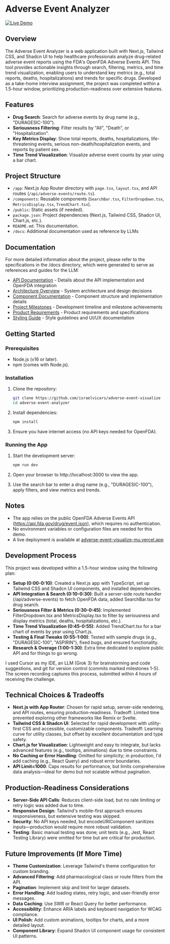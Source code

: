 # Adverse Event Analyzer

[![Live Demo](https://img.shields.io/badge/Live_Demo-Visit_Site-blue)](https://adverse-event-visualize-mu.vercel.app)

## Overview
The Adverse Event Analyzer is a web application built with Next.js, Tailwind CSS, and Shadcn UI to help healthcare professionals analyze drug-related adverse event reports using the FDA's OpenFDA Adverse Events API. This tool provides actionable insights through search, filtering, metrics, and time trend visualization, enabling users to understand key metrics (e.g., total reports, deaths, hospitalizations) and trends for specific drugs. Developed as a take-home interview assignment, the project was completed within a 1.5-hour window, prioritizing production-readiness over extensive features.

## Features
- **Drug Search**: Search for adverse events by drug name (e.g., "DURAGESIC-100").
- **Seriousness Filtering**: Filter results by "All", "Death", or "Hospitalization".
- **Key Metrics Display**: Show total reports, deaths, hospitalizations, life-threatening events, serious non-death/hospitalization events, and reports by patient sex.
- **Time Trend Visualization**: Visualize adverse event counts by year using a bar chart.

## Project Structure
- `/app`: Next.js App Router directory with `page.tsx`, `layout.tsx`, and API routes (`/api/adverse-events/route.ts`).
- `/components`: Reusable components (`SearchBar.tsx`, `FilterDropdown.tsx`, `MetricsDisplay.tsx`, `TrendChart.tsx`).
- `/public`: Static assets (if needed).
- `package.json`: Project dependencies (Next.js, Tailwind CSS, Shadcn UI, Chart.js, etc.).
- `README.md`: This documentation.
- `/docs`: Additional documentation used as reference by LLMs

## Documentation

For more detailed information about the project, please refer to the specifications in the /docs directory, which were generated to serve as references and guides for the LLM:

* [API Documentation](/docs/API.md) - Details about the API implementation and OpenFDA integration
* [Architecture Overview](/docs/ARCHITECTURE.md) - System architecture and design decisions
* [Component Documentation](/docs/COMPONENTS.md) - Component structure and implementation details
* [Project Milestones](/docs/MILESTONES.md) - Development timeline and milestone achievements
* [Product Requirements](/docs/PRD.md) - Product requirements and specifications
* [Styling Guide](/docs/STYLING.md) - Style guidelines and UI/UX documentation

## Getting Started

### Prerequisites
- Node.js (v16 or later).
- npm (comes with Node.js).

### Installation
1. Clone the repository:
   ```bash
   git clone https://github.com/israelvicars/adverse-event-visualize
   cd adverse-event-analyzer
   ```

2. Install dependencies:
   ```bash
   npm install
   ```

3. Ensure you have internet access (no API keys needed for OpenFDA).

### Running the App
1. Start the development server:
   ```bash
   npm run dev
   ```

2. Open your browser to http://localhost:3000 to view the app.

3. Use the search bar to enter a drug name (e.g., "DURAGESIC-100"), apply filters, and view metrics and trends.

## Notes
* The app relies on the public OpenFDA Adverse Events API (https://api.fda.gov/drug/event.json), which requires no authentication.
* No environment variables or configuration files are needed for this demo.
* A live deployment is available at [adverse-event-visualize-mu.vercel.app](https://adverse-event-visualize-mu.vercel.app)

## Development Process
This project was developed within a 1.5-hour window using the following plan:

* **Setup (0:00-0:10)**: Created a Next.js app with TypeScript, set up Tailwind CSS and Shadcn UI components, and installed dependencies.
* **API Integration & Search (0:10-0:30)**: Built a server-side route handler (/api/adverse-events) to fetch OpenFDA data, added SearchBar.tsx for drug search.
* **Seriousness Filter & Metrics (0:30-0:45)**: Implemented FilterDropdown.tsx and MetricsDisplay.tsx to filter by seriousness and display metrics (total, deaths, hospitalizations, etc.).
* **Time Trend Visualization (0:45-0:55)**: Added TrendChart.tsx for a bar chart of events by year using Chart.js.
* **Testing & Final Tweaks (0:55-1:00)**: Tested with sample drugs (e.g., "DURAGESIC-100", "ASPIRIN"), fixed bugs, and ensured functionality.
* **Research & Overage (1:00-1:30)**: Extra time dedicated to explore public API and for things to go wrong.

I used Cursor as my IDE, an LLM (Grok 3) for brainstorming and code suggestions, and git for version control (commits marked milestones 1-5). The screen recording captures this process, submitted within 4 hours of receiving the challenge.

## Technical Choices & Tradeoffs
* **Next.js with App Router**: Chosen for rapid setup, server-side rendering, and API routes, ensuring production-readiness. Tradeoff: Limited time prevented exploring other frameworks like Remix or Svelte.
* **Tailwind CSS & Shadcn UI**: Selected for rapid development with utility-first CSS and accessible, customizable components. Tradeoff: Learning curve for utility classes, but offset by excellent documentation and type safety.
* **Chart.js for Visualization**: Lightweight and easy to integrate, but lacks advanced features (e.g., tooltips, animations) due to time constraints.
* **No Caching or Error Handling**: Omitted for simplicity; in production, I'd add caching (e.g., React Query) and robust error boundaries.
* **API Limit=1000**: Caps results for performance, but limits comprehensive data analysis—ideal for demo but not scalable without pagination.

## Production-Readiness Considerations
* **Server-Side API Calls**: Reduces client-side load, but no rate limiting or retry logic was added due to time.
* **Responsive Design**: Tailwind's mobile-first approach ensures responsiveness, but extensive testing was skipped.
* **Security**: No API keys needed, but encodeURIComponent sanitizes inputs—production would require more robust validation.
* **Testing**: Basic manual testing was done; unit tests (e.g., Jest, React Testing Library) were omitted for time but are critical for production.

## Future Improvements (If More Time)
* **Theme Customization**: Leverage Tailwind's theme configuration for custom branding.
* **Advanced Filtering**: Add pharmacological class or route filters from the API.
* **Pagination**: Implement skip and limit for larger datasets.
* **Error Handling**: Add loading states, retry logic, and user-friendly error messages.
* **Data Caching**: Use SWR or React Query for better performance.
* **Accessibility**: Enhance ARIA labels and keyboard navigation for WCAG compliance.
* **UI Polish**: Add custom animations, tooltips for charts, and a more detailed layout.
* **Component Library**: Expand Shadcn UI component usage for consistent UI patterns.
